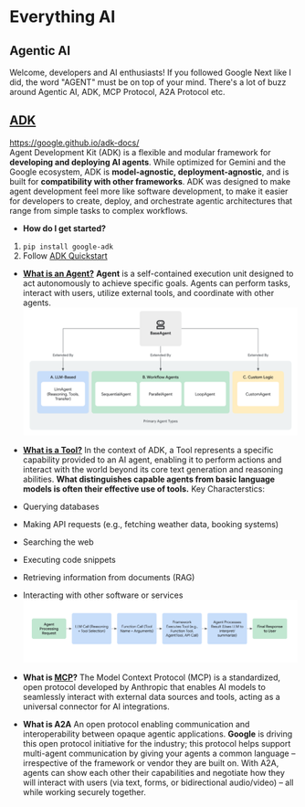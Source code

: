 # Everything AI

## Agentic AI
Welcome, developers and AI enthusiasts! If you followed Google Next like I did, the word "AGENT" must be on top of your mind. There's a lot of buzz around Agentic AI, ADK, MCP Protocol, A2A Protocol etc. 

## [ADK](https://google.github.io/adk-docs/)
https://google.github.io/adk-docs/  
Agent Development Kit (ADK) is a flexible and modular framework for **developing and deploying AI agents**. While optimized for Gemini and the Google ecosystem, ADK is **model-agnostic, deployment-agnostic**, and is built for **compatibility with other frameworks**. ADK was designed to make agent development feel more like software development, to make it easier for developers to create, deploy, and orchestrate agentic architectures that range from simple tasks to complex workflows.

- **How do I get started?**
1. ```pip install google-adk```  
2. Follow [ADK Quickstart](https://google.github.io/adk-docs/get-started/quickstart/)  

- **[What is an Agent?](https://google.github.io/adk-docs/agents/)**
**Agent** is a self-contained execution unit designed to act autonomously to achieve specific goals. Agents can perform tasks, interact with users, utilize external tools, and coordinate with other agents.  
![Primary Agent Types](images/adk-primary-agent-types.png)

- **[What is a Tool?](https://google.github.io/adk-docs/tools/#what-is-a-tool)**
In the context of ADK, a Tool represents a specific capability provided to an AI agent, enabling it to perform actions and interact with the world beyond its core text generation and reasoning abilities. __What distinguishes capable agents from basic language models is often their effective use of tools.__
Key Characterstics:
- Querying databases
- Making API requests (e.g., fetching weather data, booking systems)
- Searching the web
- Executing code snippets
- Retrieving information from documents (RAG)
- Interacting with other software or services
![Tool](images/adk-tool.png)

- **What is [MCP](https://www.anthropic.com/news/model-context-protocol)?**
The Model Context Protocol (MCP) is a standardized, open protocol developed by Anthropic that enables AI models to seamlessly interact with external data sources and tools, acting as a universal connector for AI integrations.

- **What is A2A**
An open protocol enabling communication and interoperability between opaque agentic applications. **Google** is driving this open protocol initiative for the industry; this protocol helps support multi-agent communication by giving your agents a common language – irrespective of the framework or vendor they are built on. With A2A, agents can show each other their capabilities and negotiate how they will interact with users (via text, forms, or bidirectional audio/video) – all while working securely together.















